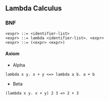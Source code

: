 ## Lambda Calculus

### BNF

```
<expr> ::= <identifier-list>
<expr> ::= lambda <identifier-list>. <expr>
<expr> ::= (<expr> <expr>)
```

#### Axiom

- Alpha

```
lambda x y. x + y <=> lambda a b. a + b
```

- Beta

```
(lambda x y. x + y) 2 3 => 2 + 3
```